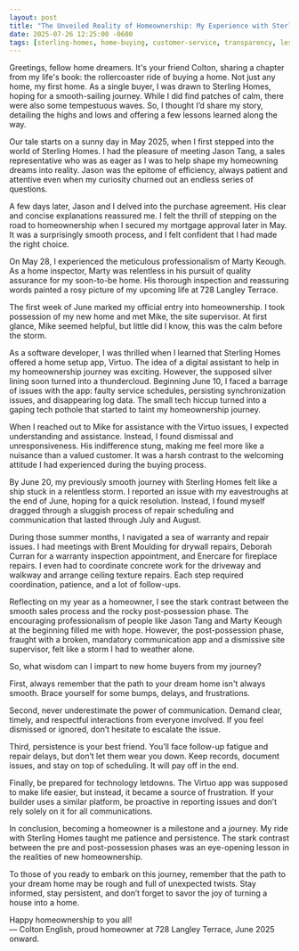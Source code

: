 ```yaml
---
layout: post
title: "The Unveiled Reality of Homeownership: My Experience with Sterling Homes"
date: 2025-07-26 12:25:00 -0600
tags: [sterling-homes, home-buying, customer-service, transparency, lessons-learned, virtuo]
---
```


Greetings, fellow home dreamers. It's your friend Colton, sharing a chapter from my life's book: the rollercoaster ride of buying a home. Not just any home, my first home. As a single buyer, I was drawn to Sterling Homes, hoping for a smooth-sailing journey. While I did find patches of calm, there were also some tempestuous waves. So, I thought I’d share my story, detailing the highs and lows and offering a few lessons learned along the way.

Our tale starts on a sunny day in May 2025, when I first stepped into the world of Sterling Homes. I had the pleasure of meeting Jason Tang, a sales representative who was as eager as I was to help shape my homeowning dreams into reality. Jason was the epitome of efficiency, always patient and attentive even when my curiosity churned out an endless series of questions.

A few days later, Jason and I delved into the purchase agreement. His clear and concise explanations reassured me. I felt the thrill of stepping on the road to homeownership when I secured my mortgage approval later in May. It was a surprisingly smooth process, and I felt confident that I had made the right choice.

On May 28, I experienced the meticulous professionalism of Marty Keough. As a home inspector, Marty was relentless in his pursuit of quality assurance for my soon-to-be home. His thorough inspection and reassuring words painted a rosy picture of my upcoming life at 728 Langley Terrace.

The first week of June marked my official entry into homeownership. I took possession of my new home and met Mike, the site supervisor. At first glance, Mike seemed helpful, but little did I know, this was the calm before the storm.

As a software developer, I was thrilled when I learned that Sterling Homes offered a home setup app, Virtuo. The idea of a digital assistant to help in my homeownership journey was exciting. However, the supposed silver lining soon turned into a thundercloud. Beginning June 10, I faced a barrage of issues with the app: faulty service schedules, persisting synchronization issues, and disappearing log data. The small tech hiccup turned into a gaping tech pothole that started to taint my homeownership journey.

When I reached out to Mike for assistance with the Virtuo issues, I expected understanding and assistance. Instead, I found dismissal and unresponsiveness. His indifference stung, making me feel more like a nuisance than a valued customer. It was a harsh contrast to the welcoming attitude I had experienced during the buying process.

By June 20, my previously smooth journey with Sterling Homes felt like a ship stuck in a relentless storm. I reported an issue with my eavestroughs at the end of June, hoping for a quick resolution. Instead, I found myself dragged through a sluggish process of repair scheduling and communication that lasted through July and August.

During those summer months, I navigated a sea of warranty and repair issues. I had meetings with Brent Moulding for drywall repairs, Deborah Curran for a warranty inspection appointment, and Enercare for fireplace repairs. I even had to coordinate concrete work for the driveway and walkway and arrange ceiling texture repairs. Each step required coordination, patience, and a lot of follow-ups.

Reflecting on my year as a homeowner, I see the stark contrast between the smooth sales process and the rocky post-possession phase. The encouraging professionalism of people like Jason Tang and Marty Keough at the beginning filled me with hope. However, the post-possession phase, fraught with a broken, mandatory communication app and a dismissive site supervisor, felt like a storm I had to weather alone.

So, what wisdom can I impart to new home buyers from my journey?

First, always remember that the path to your dream home isn't always smooth. Brace yourself for some bumps, delays, and frustrations.

Second, never underestimate the power of communication. Demand clear, timely, and respectful interactions from everyone involved. If you feel dismissed or ignored, don’t hesitate to escalate the issue.

Third, persistence is your best friend. You’ll face follow-up fatigue and repair delays, but don’t let them wear you down. Keep records, document issues, and stay on top of scheduling. It will pay off in the end.

Finally, be prepared for technology letdowns. The Virtuo app was supposed to make life easier, but instead, it became a source of frustration. If your builder uses a similar platform, be proactive in reporting issues and don’t rely solely on it for all communications.

In conclusion, becoming a homeowner is a milestone and a journey. My ride with Sterling Homes taught me patience and persistence. The stark contrast between the pre and post-possession phases was an eye-opening lesson in the realities of new homeownership.

To those of you ready to embark on this journey, remember that the path to your dream home may be rough and full of unexpected twists. Stay informed, stay persistent, and don’t forget to savor the joy of turning a house into a home.

Happy homeownership to you all!  
— Colton English, proud homeowner at 728 Langley Terrace, June 2025 onward.